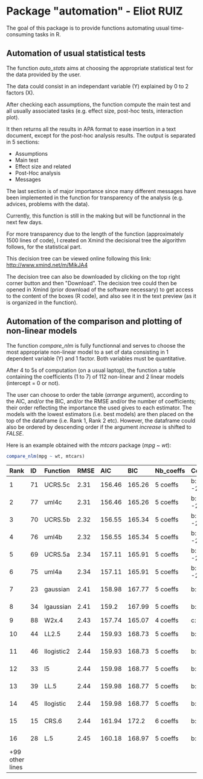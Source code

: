 # Package "automation" - Eliot RUIZ

The goal of this package is to provide functions automating usual time-consuming tasks in R.


## Automation of usual statistical tests

The function *auto_stats* aims at choosing the appropriate statistical test for the data provided by the user. 

The data could consist in an independant variable (Y) explained by 0 to 2 factors (X).

After checking each assumptions, the function compute the main test and all usually associated tasks (e.g. effect size, post-hoc tests, interaction plot).

It then returns all the results in APA format to ease insertion in a text document, except for the post-hoc analysis results. The output is separated in 5 sections: 
  - Assumptions
  - Main test
  - Effect size and related 
  - Post-Hoc analysis
  - Messages

The last section is of major importance since many different messages have been implemented in the function for transparency of the analysis (e.g. advices, problems with the data).

Currently, this function is still in the making but will be functionnal in the next few days.

For more transparency due to the length of the function (approximately 1500 lines of code), I created on Xmind the decisional tree the algorithm follows, for the statistical part. 

This decision tree can be viewed online following this link: http://www.xmind.net/m/MikJA4

The decision tree can also be downloaded by clicking on the top right corner button and then "Download". The decision tree could then be opened in Xmind (prior download of the software necessary) to get access to the content of the boxes (R code), and also see it in the text preview (as it is organized in the function).


## Automation of the comparison and plotting of non-linear models

The function *compare_nlm* is fully functionnal and serves to choose the most appropriate non-linear model to a set of data consisting in 1 dependent variable (Y) and 1 factor. Both variables must be quantitative.

After 4 to 5s of computation (on a usual laptop), the function a table containing the coefficients (1 to 7) of 112 non-linear and 2 linear models (intercept = 0 or not).

The user can choose to order the table (*arrange* argument), according to the AIC, and/or the BIC, and/or the RMSE and/or the number of coefficients; their order reflecting the importance the used gives to each estimator. The models with the lowest estimators (i.e. best models) are then placed on the top of the dataframe (i.e. Rank 1, Rank 2 etc). However, the dataframe could also be ordered by descending order if the argument *increase* is shifted to *FALSE*.

Here is an example obtained with the *mtcars* package (*mpg ~ wt*):
```r
compare_nlm(mpg ~ wt, mtcars)
```

|Rank  |ID   |    Function      |RMSE   | AIC    | BIC    |Nb_coeffs  |  Coeff_1    | Coeff_2    |   Coeff_3     | Coeff_4    | Coeff_5    | Coeff_6   |Coeff_7   |
|:-----|:----|:-----------------|:------|:-------|:-------|:----------|:------------|:-----------|:--------------|:-----------|:-----------|:----------|:---------|
|1     |71   |UCRS.5c           |2.31   |156.46  |165.26  |5 coeffs   |b: -274.58   |c: 93.75    |d: 30.07       |e: 2.26     |f: 158.28   |           |          |
|2     |77   |uml4c             |2.31   |156.46  |165.26  |5 coeffs   |b: -274.58   |c: 93.75    |d: 30.07       |e: 2.26     |f: 158.28   |           |          |
|3     |70   |UCRS.5b           |2.32   |156.55  |165.34  |5 coeffs   |b: -249.34   |c: 69.84    |d: 30.07       |e: 2.26     |f: 89.31    |           |          |
|4     |76   |uml4b             |2.32   |156.55  |165.34  |5 coeffs   |b: -249.34   |c: 69.84    |d: 30.07       |e: 2.26     |f: 89.31    |           |          |
|5     |69   |UCRS.5a           |2.34   |157.11  |165.91  |5 coeffs   |b: -201.18   |c: 66.46    |d: 30.07       |e: 2.26     |f: 65.33    |           |          |
|6     |75   |uml4a             |2.34   |157.11  |165.91  |5 coeffs   |b: -201.18   |c: 66.46    |d: 30.07       |e: 2.26     |f: 65.33    |           |          |
|7     |23   |gaussian          |2.41   |158.98  |167.77  |5 coeffs   |b: 1.08      |c: -5.71    |d: 38.23       |e: 1.75     |f: 0.51     |           |          |
|8     |34   |lgaussian         |2.41   |159.2   |167.99  |5 coeffs   |b: 1.85      |c: -44.18   |d: 36.3        |e: 1.74     |f: 0.65     |           |          |
|9     |88   |W2x.4             |2.43   |157.74  |165.07  |4 coeffs   |c: 30.87     |d: 9.57     |e: 1.65        |t0: 1.83    |            |           |          |
|10    |44   |LL2.5             |2.44   |159.93  |168.73  |5 coeffs   |b: 33.35     |c: 2.05     |d: 31.13       |e: 0.62     |f: 0.03     |           |          |
|11    |46   |llogistic2        |2.44   |159.93  |168.73  |5 coeffs   |b: 33.35     |c: 2.05     |d: 31.13       |e: 0.62     |f: 0.03     |           |          |
|12    |33   |l5                |2.44   |159.98  |168.77  |5 coeffs   |b: 28.47     |c: 1.6      |d: 31.11       |e: 1.86     |f: 0.03     |           |          |
|13    |39   |LL.5              |2.44   |159.98  |168.77  |5 coeffs   |b: 28.47     |c: 1.6      |d: 31.11       |e: 1.86     |f: 0.03     |           |          |
|14    |45   |llogistic         |2.44   |159.98  |168.77  |5 coeffs   |b: 28.47     |c: 1.6      |d: 31.11       |e: 1.86     |f: 0.03     |           |          |
|15    |15   |CRS.6             |2.44   |161.94  |172.2   |6 coeffs   |b: 1.53      |c: 5.17     |d: 87.88       |e: 1.11     |f: -394.28  |g: -2.73   |          |
|16    |28   |L.5               |2.45   |160.18  |168.97  |5 coeffs   |b: 18.12     |c: 9.57     |d: 31.04       |e: 1.82     |f: 0.03     |           |          |
|+99 other lines  |   |          |   |     |     |  |      |     |        |     |     |    |   |











  
